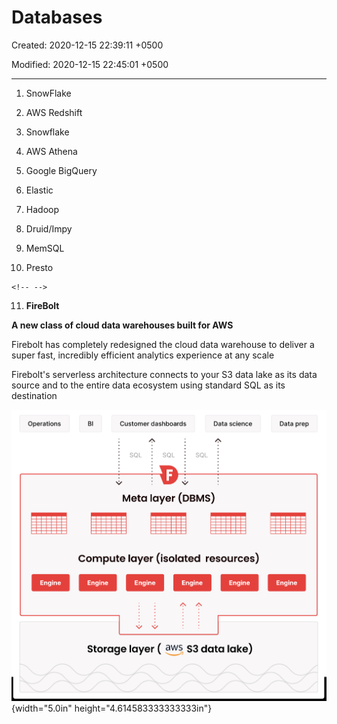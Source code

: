 # Databases

Created: 2020-12-15 22:39:11 +0500

Modified: 2020-12-15 22:45:01 +0500

---

1.  SnowFlake

2.  AWS Redshift

3.  Snowflake

4.  AWS Athena

5.  Google BigQuery

6.  Elastic

7.  Hadoop

8.  Druid/Impy

9.  MemSQL

10. Presto

```{=html}
<!-- -->
```
11. **FireBolt**

**A new class of cloud data warehouses built for AWS**



Firebolt has completely redesigned the cloud data warehouse to deliver a super fast, incredibly efficient analytics experience at any scale



Firebolt's serverless architecture connects to your S3 data lake as its data source and to the entire data ecosystem using standard SQL as its destination



![Operations Engine Customer dashboards SQL SQL Data science SQL Meta layer (DBMS) Compute layer (isolated resources) Engine Engine Engine Engine Data prep Engine Storage layer ( aws S3 data lake) ](media/Data-Warehousing_Databases-image1.png){width="5.0in" height="4.614583333333333in"}

